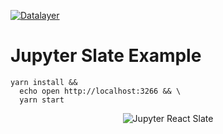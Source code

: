 [![Datalayer](https://assets.datalayer.design/datalayer-25.svg)](https://datalayer.io)

# Jupyter Slate Example

```base
yarn install &&
  echo open http://localhost:3266 && \
  yarn start
```

<div align="center" style="text-align: center">
  <img alt="Jupyter React Slate" src="https://jupyter-examples.datalayer.tech/jupyter-react-slate.gif" />
</div>
